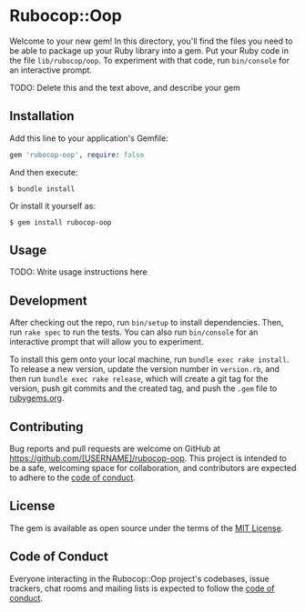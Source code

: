 # Rubocop::Oop

Welcome to your new gem! In this directory, you'll find the files you need to be able to package up your Ruby library into a gem. Put your Ruby code in the file `lib/rubocop/oop`. To experiment with that code, run `bin/console` for an interactive prompt.

TODO: Delete this and the text above, and describe your gem

## Installation

Add this line to your application's Gemfile:

```ruby
gem 'rubocop-oop', require: false
```

And then execute:

    $ bundle install

Or install it yourself as:

    $ gem install rubocop-oop

## Usage

TODO: Write usage instructions here

## Development

After checking out the repo, run `bin/setup` to install dependencies. Then, run `rake spec` to run the tests. You can also run `bin/console` for an interactive prompt that will allow you to experiment.

To install this gem onto your local machine, run `bundle exec rake install`. To release a new version, update the version number in `version.rb`, and then run `bundle exec rake release`, which will create a git tag for the version, push git commits and the created tag, and push the `.gem` file to [rubygems.org](https://rubygems.org).

## Contributing

Bug reports and pull requests are welcome on GitHub at https://github.com/[USERNAME]/rubocop-oop. This project is intended to be a safe, welcoming space for collaboration, and contributors are expected to adhere to the [code of conduct](https://github.com/[USERNAME]/rubocop-oop/blob/master/CODE_OF_CONDUCT.md).

## License

The gem is available as open source under the terms of the [MIT License](https://opensource.org/licenses/MIT).

## Code of Conduct

Everyone interacting in the Rubocop::Oop project's codebases, issue trackers, chat rooms and mailing lists is expected to follow the [code of conduct](https://github.com/[USERNAME]/rubocop-oop/blob/master/CODE_OF_CONDUCT.md).
